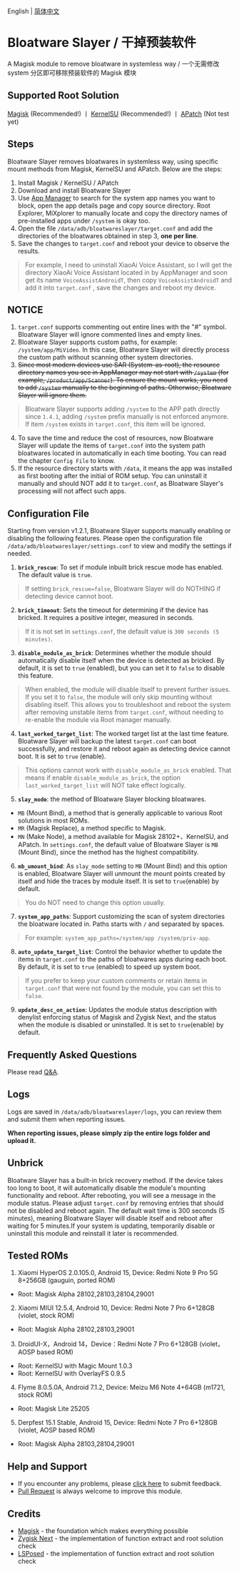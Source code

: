 English | [简体中文](README_ZH-CN.md)

# **Bloatware Slayer / 干掉预装软件**
A Magisk module to remove bloatware in systemless way / 一个无需修改 system 分区即可移除预装软件的 Magisk 模块

## Supported Root Solution
[Magisk](https://github.com/topjohnwu/Magisk) (Recommended!) 丨 [KernelSU](https://github.com/tiann/KernelSU) (Recommended!) 丨 [APatch](https://github.com/bmax121/APatch) (Not test yet)

## Steps
Bloatware Slayer removes bloatwares in systemless way, using specific mount methods from Magisk, KernelSU and APatch. Below are the steps:
1. Install Magisk / KernelSU / APatch
2. Download and install Bloatware Slayer
3. Use [App Manager](https://github.com/MuntashirAkon/AppManager) to search for the system app names you want to block, open the app details page and copy source directory. Root Explorer, MiXplorer to manually locate and copy the directory names of pre-installed apps under `/system` is okay too.
4. Open the file `/data/adb/bloatwareslayer/target.conf` and add the directories of the bloatwares obtained in step 3, **one per line**.
5. Save the changes to `target.conf` and reboot your device to observe the results.
> For example, I need to uninstall XiaoAi Voice Assistant, so I will get the directory XiaoAi Voice Assistant located in by AppManager and soon get its name `VoiceAssistAndroidT`, then copy `VoiceAssistAndroidT` and add it into `target.conf` , save the changes and reboot my device.

## NOTICE
1. `target.conf` supports commenting out entire lines with the "#" symbol. Bloatware Slayer will ignore commented lines and empty lines.
2. Bloatware Slayer supports custom paths, for example: `/system/app/MiVideo`. In this case, Bloatware Slayer will directly process the custom path without scanning other system directories.
3. ~~Since most modern devices use SAR (System-as-root), the resource directory names you see in AppManager may not start with `/system` (for example, `/product/app/Scanner`). To ensure the mount works, you need to add `/system` manually to the beginning of paths. Otherwise, Bloatware Slayer will ignore them.~~
> Bloatware Slayer supports adding `/system` to the APP path directly since `1.4.1`, adding `/system` prefix manually is not enforced anymore.
> If item `/system` exists in `target.conf`, this item will be ignored.
4. To save the time and reduce the cost of resources, now Bloatware Slayer will update the items of `target.conf` into the system path bloatwares located in automatically in each time booting. You can read the chapter `Config File` to know.
5. If the resource directory starts with `/data`, it means the app was installed as first booting after the initial of ROM setup. You can uninstall it manually and should NOT add it to `target.conf`, as Bloatware Slayer's processing will not affect such apps.

## Configuration File
Starting from version v1.2.1, Bloatware Slayer supports manually enabling or disabling the following features. Please open the configuration file `/data/adb/bloatwareslayer/settings.conf` to view and modify the settings if needed.

1. **`brick_rescue`**: To set if module inbuilt brick rescue mode has enabled. The default value is `true`.
> If setting `brick_rescue=false`, Bloatware Slayer will do NOTHING if detecting device cannot boot.
2. **`brick_timeout`**: Sets the timeout for determining if the device has bricked. It requires a positive integer, measured in seconds.
> If it is not set in `settings.conf`, the default value is `300 seconds (5 minutes)`.
3. **`disable_module_as_brick`**: Determines whether the module should automatically disable itself when the device is detected as bricked. By default, it is set to `true` (enabled), but you can set it to `false` to disable this feature.
> When enabled, the module will disable itself to prevent further issues. If you set it to `false`, the module will only skip mounting without disabling itself. This allows you to troubleshoot and reboot the system after removing unstable items from `target.conf`, without needing to re-enable the module via Root manager manually.
4. **`last_worked_target_list`**: The worked target list at the last time feature. Bloatware Slayer will backup the latest `target.conf` can boot successfully, and restore it and reboot again as detecting device cannot boot. It is set to `true` (enable).
> This options cannot work with `disable_module_as_brick` enabled. That means if enable `disable_module_as_brick`, the option `last_worked_target_list` will NOT take effect logically.
5. **`slay_mode`**: the method of Bloatware Slayer blocking bloatwares.
- `MB` (Mount Bind), a method that is generally applicable to various Root solutions in most ROMs.  
- `MR` (Magisk Replace), a method specific to Magisk.  
- `MN` (Make Node), a method available for Magisk 28102+、KernelSU, and APatch.
In `settings.conf`, the default value of Bloatware Slayer is `MB` (Mount Bind), since the method has the highest compatibility.
6. **`mb_umount_bind`**: As `slay_mode` setting to `MB` (Mount Bind) and this option is enabled, Bloatware Slayer will unmount the mount points created by itself and hide the traces by module itself. It is set to `true`(enable) by default.
> You do NOT need to change this option usually.
7. **`system_app_paths`**: Support customizing the scan of system directories the bloatware located in. Paths starts with `/` and separated by spaces.
> For example: `system_app_paths=/system/app /system/priv-app`.
8. **`auto_update_target_list`**: Control the behavior whether to update the items in `target.conf` to the paths of bloatwares apps during each boot. By default, it is set to `true` (enabled) to speed up system boot.
> If you prefer to keep your custom comments or retain items in `target.conf` that were not found by the module, you can set this to `false`.
9. **`update_desc_on_action`**: Updates the module status description with denylist enforcing status of Magisk and Zygisk Next, and the status when the module is disabled or uninstalled. It is set to `true`(enable) by default.

## Frequently Asked Questions
Please read [Q&A](Q&A.md).

## Logs
Logs are saved in `/data/adb/bloatwareslayer/logs`, you can review them and submit them when reporting issues. 

**When reporting issues, please simply zip the entire logs folder and upload it.**

## Unbrick
Bloatware Slayer has a built-in brick recovery method. If the device takes too long to boot, it will automatically disable the module's mounting functionality and reboot.
After rebooting, you will see a message in the module status.
Please adjust `target.conf` by removing entries that should not be disabled and reboot again.
The default wait time is 300 seconds (5 minutes), meaning Bloatware Slayer will disable itself and reboot after waiting for 5 minutes.If your system is updating, temporarily disable or uninstall this module and reinstall it later is recommended.

## Tested ROMs
1. Xiaomi HyperOS 2.0.105.0, Android 15, Device: Redmi Note 9 Pro 5G 8+256GB (gauguin, ported ROM)
- Root: Magisk Alpha 28102,28103,28104,29001
2. Xiaomi MIUI 12.5.4, Android 10, Device: Redmi Note 7 Pro 6+128GB (violet, stock ROM)
- Root: Magisk Alpha 28102,28103,29001
3. DroidUI-X，Android 14，Device：Redmi Note 7 Pro 6+128GB (violet，AOSP based ROM)
- Root: KernelSU with Magic Mount 1.0.3
- Root: KernelSU with OverlayFS 0.9.5
4. Flyme 8.0.5.0A, Android 7.1.2, Device: Meizu M6 Note 4+64GB (m1721, stock ROM)
- Root: Magisk Lite 25205
5. Derpfest 15.1 Stable, Android 15, Device: Redmi Note 7 Pro 6+128GB (violet, AOSP based ROM)
- Root: Magisk Alpha 28103,28104,29001

## Help and Support
- If you encounter any problems, please [click here](https://github.com/Astoritin/BloatwareSlayer/issues) to submit feedback.
- [Pull Request](https://github.com/Astoritin/BloatwareSlayer/pulls) is always welcome to improve this module.

## Credits
- [Magisk](https://github.com/topjohnwu/Magisk) - the foundation which makes everything possible
- [Zygisk Next](https://github.com/Dr-TSNG/ZygiskNext) - the implementation of function extract and root solution check
- [LSPosed](https://github.com/LSPosed/LSPosed) - the implementation of function extract and root solution check
